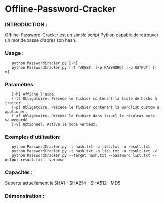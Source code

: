 # Offline-Password-Cracker

### INTRODUCTION :
Offline-Password-Cracker est un simple script Python capable de retrouver un mot de passe d'après son hash.

### Usage :
       python PasswordCracker.py [-h]
       python PasswordCracker.py [-t TARGET] [-p PASSWORD] [-o OUTPUT] [-v]
       
### Paramètres:
       [-h] Affiche l'aide.
       [-t] Obligatoire. Précède le fichier contenant la liste de hashs à traiter.
       [-p] Obligatoire. Précède le fichier contenant la wordlist custom à appliquer.
       [-o] Obligatoire. Précède le fichier dans lequel le résultat sera sauvegardé.
       [-v] Optionnel. Active le mode verbeux.
       
### Exemples d'utilisation:
       python PasswordCracker.py -t hash.txt -p list.txt -o result.txt
       python PasswordCracker.py -t hash.txt -p list.txt -o result.txt -v
       python PasswordCracker.py --target hash.txt --password list.txt --output result.txt --verbose
  
### Capacités :
Suporte actuellement le SHA1 - SHA254 - SHA512 - MD5

### Démonstration :

